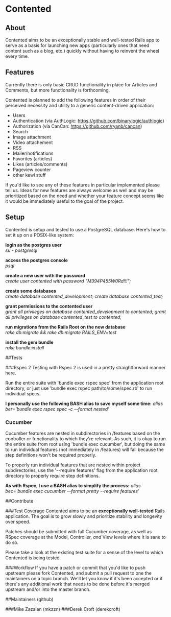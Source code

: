 # Contented

## About
Contented aims to be an exceptionally stable and well-tested Rails app to serve
as a basis for launching new apps (particularly ones that need content such as a
blog, etc.) quickly without having to reinvent the wheel every time.


## Features
Currently there is only basic CRUD functionality in place for Articles and
Comments, but more functionality is forthcoming.

Contented is planned to add the following features in order of their perceived
necessity and utility to a generic content-driven application:

- Users
- Authentication (via AuthLogic: https://github.com/binarylogic/authlogic)
- Authorization (via CanCan: https://github.com/ryanb/cancan)
- Search
- Image attachment
- Video attachement
- RSS
- Mailer/notifications
- Favorites (articles)
- Likes (articles/comments)
- Pageview counter
- other kewl stuff
 
If you'd like to see any of these features in particular implemented please
tell us.  Ideas for new features are always welcome as well and may be
prioritized based on the need and whether your feature concept seems like it
would be immediately useful to the goal of the project.


## Setup
Contented is setup and tested to use a PostgreSQL database.  Here's how to set it
up on a POSIX-like system:

**login as the postgres user**  
_su - postgresql_

**access the postgres console**  
_psql_

**create a new user with the password**  
_create user contented with password "M394P455W0Rd!!!";_

**create some databases**  
_create database contented_development;_
_create database contented_test;_

**grant permissions to the contented user**  
_grant all privileges on database contented_development to contented;_
_grant all privileges on database contented_test to contented;_

**run migrations from the Rails Root on the new database**  
_rake db:migrate && rake db:migrate RAILS_ENV=test_

**install the gem bundle**  
_rake bundle:install_


##Tests

###Rspec 2
Testing with Rspec 2 is used in a pretty straightforward manner here.

Run the entire suite with 'bundle exec rspec spec' from the application
root directory, or just use 'bundle exec rspec path/to/some/spec.rb' to
run individual specs.

**I personally use the following BASH alias to save myself some time:**
_alias ber='bundle exec rspec spec -c --format nested'_

### Cucumber
Cucumber features are nested in subdirectories in /features based on the
controller or functionality to which they're relevant.  As such, it is
okay to run the entire suite from root using 'bundle exec cucumber', but
doing the same to run individual features (not immediately in /features)
will fail because the step definitions won't be required properly.

To properly run individual features that are nested within project
subdirectories, use the '--require features' flag from the application
root directory to properly require step definitions.

**As with Rspec, I use a BASH alias to simplify the process:**
_alias bec='bundle exec cucumber --format pretty --require features'_


##Contribute

###Test Coverage
Contented aims to be an **exceptionally well-tested** Rails application.  The goal
is to grow slowly and prioritize stability and longevity over speed.

Patches should be submitted with full Cucumber coverage, as well as RSpec
coverage at the Model, Controller, *and* View levels where it is sane to do so.

Please take a look at the existing test suite for a sense of the level to which
Contented is being tested.


###Workflow
If you have a patch or commit that you'd like to push upstream please fork
Contented, and submit a pull request to one the maintainers on a topic branch.  We'll
let you know if it's been accepted or if there's any additional work that needs to be
done before it's merged upstream and/or into the master branch.


##Maintainers (github)

###Mike Zazaian (mkzzn)
###Derek Croft (derekcroft)

